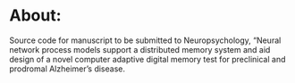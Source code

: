 # About:

Source code for manuscript to be submitted to Neuropsychology, “Neural network process models support a distributed memory system and aid design of a novel computer adaptive digital memory test for preclinical and prodromal Alzheimer’s disease.

